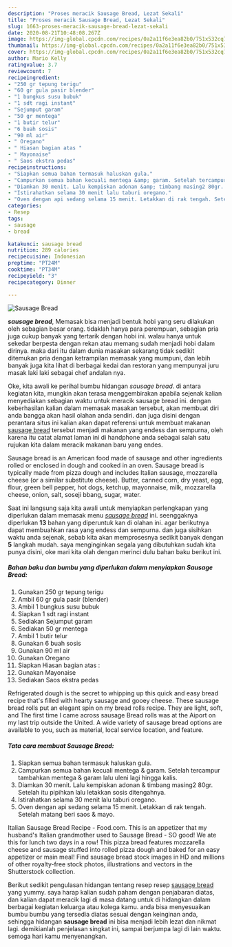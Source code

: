 ```yaml
---
description: "Proses meracik Sausage Bread, Lezat Sekali"
title: "Proses meracik Sausage Bread, Lezat Sekali"
slug: 1663-proses-meracik-sausage-bread-lezat-sekali
date: 2020-08-21T10:48:08.267Z
image: https://img-global.cpcdn.com/recipes/0a2a11f6e3ea82b0/751x532cq70/sausage-bread-foto-resep-utama.jpg
thumbnail: https://img-global.cpcdn.com/recipes/0a2a11f6e3ea82b0/751x532cq70/sausage-bread-foto-resep-utama.jpg
cover: https://img-global.cpcdn.com/recipes/0a2a11f6e3ea82b0/751x532cq70/sausage-bread-foto-resep-utama.jpg
author: Mario Kelly
ratingvalue: 3.7
reviewcount: 7
recipeingredient:
- "250 gr tepung terigu"
- "60 gr gula pasir blender"
- "1 bungkus susu bubuk"
- "1 sdt ragi instant"
- "Sejumput garam"
- "50 gr mentega"
- "1 butir telur"
- "6 buah sosis"
- "90 ml air"
- " Oregano"
- " Hiasan bagian atas "
- " Mayonaise"
- " Saos ekstra pedas"
recipeinstructions:
- "Siapkan semua bahan termasuk haluskan gula."
- "Campurkan semua bahan kecuali mentega &amp; garam. Setelah tercampur tambahkan mentega &amp; garam lalu uleni lagi hingga kalis."
- "Diamkan 30 menit. Lalu kempiskan adonan &amp; timbang masing2 80gr. Setelah itu pipihkan lalu letakkan sosis ditengahnya."
- "Istirahatkan selama 30 menit lalu taburi oregano."
- "Oven dengan api sedang selama 15 menit. Letakkan di rak tengah. Setelah matang beri saos &amp; mayo."
categories:
- Resep
tags:
- sausage
- bread

katakunci: sausage bread 
nutrition: 289 calories
recipecuisine: Indonesian
preptime: "PT24M"
cooktime: "PT34M"
recipeyield: "3"
recipecategory: Dinner

---
```



![Sausage Bread](https://img-global.cpcdn.com/recipes/0a2a11f6e3ea82b0/751x532cq70/sausage-bread-foto-resep-utama.jpg)

<b><i>sausage bread</i></b>, Memasak bisa menjadi bentuk hobi yang seru dilakukan oleh sebagian besar orang. tidaklah hanya para perempuan, sebagian pria juga cukup banyak yang tertarik dengan hobi ini. walau hanya untuk sekedar berpesta dengan rekan atau memang sudah menjadi hobi dalam dirinya. maka dari itu dalam dunia masakan sekarang tidak sedikit ditemukan pria dengan ketrampilan memasak yang mumpuni, dan lebih banyak juga kita lihat di berbagai kedai dan restoran yang mempunyai juru masak laki laki sebagai chef andalan nya.

Oke, kita awali ke perihal bumbu hidangan <i>sausage bread</i>. di antara kegiatan kita, mungkin akan terasa menggembirakan apabila sejenak kalian menyediakan sebagian waktu untuk meracik sausage bread ini. dengan keberhasilan kalian dalam memasak masakan tersebut, akan membuat diri anda bangga akan hasil olahan anda sendiri. dan juga disini dengan perantara situs ini kalian akan dapat referensi untuk membuat makanan <u>sausage bread</u> tersebut menjadi makanan yang endess dan sempurna, oleh karena itu catat alamat laman ini di handphone anda sebagai salah satu rujukan kita dalam meracik makanan baru yang endes.

Sausage bread is an American food made of sausage and other ingredients rolled or enclosed in dough and cooked in an oven. Sausage bread is typically made from pizza dough and includes Italian sausage, mozzarella cheese (or a similar substitute cheese). Butter, canned corn, dry yeast, egg, flour, green bell pepper, hot dogs, ketchup, mayonnaise, milk, mozzarella cheese, onion, salt, soseji bbang, sugar, water.


Saat ini langsung saja kita awali untuk menyiapkan perlengkapan yang diperlukan dalam memasak menu <u><i>sausage bread</i></u> ini. seenggaknya diperlukan <b>13</b> bahan yang diperuntuk kan di olahan ini. agar berikutnya dapat membuahkan rasa yang endess dan sempurna. dan juga sisihkan waktu anda sejenak, sebab kita akan memprosesnya sedikit banyak dengan <b>5</b> langkah mudah. saya menginginkan segala yang dibutuhkan sudah kita punya disini, oke mari kita olah dengan merinci dulu bahan baku berikut ini.

<!--inarticleads1-->

##### Bahan baku dan bumbu yang diperlukan dalam menyiapkan Sausage Bread:

1. Gunakan 250 gr tepung terigu
1. Ambil 60 gr gula pasir (blender)
1. Ambil 1 bungkus susu bubuk
1. Siapkan 1 sdt ragi instant
1. Sediakan Sejumput garam
1. Sediakan 50 gr mentega
1. Ambil 1 butir telur
1. Gunakan 6 buah sosis
1. Gunakan 90 ml air
1. Gunakan  Oregano
1. Siapkan  Hiasan bagian atas :
1. Gunakan  Mayonaise
1. Sediakan  Saos ekstra pedas


Refrigerated dough is the secret to whipping up this quick and easy bread recipe that&#39;s filled with hearty sausage and gooey cheese. These sausage bread rolls put an elegant spin on my bread rolls recipe. They are light, soft, and The first time I came across sausage Bread rolls was at the Aiport on my last trip outside the United. A wide variety of sausage bread options are available to you, such as material, local service location, and feature. 

<!--inarticleads2-->

##### Tata cara membuat Sausage Bread:

1. Siapkan semua bahan termasuk haluskan gula.
1. Campurkan semua bahan kecuali mentega &amp; garam. Setelah tercampur tambahkan mentega &amp; garam lalu uleni lagi hingga kalis.
1. Diamkan 30 menit. Lalu kempiskan adonan &amp; timbang masing2 80gr. Setelah itu pipihkan lalu letakkan sosis ditengahnya.
1. Istirahatkan selama 30 menit lalu taburi oregano.
1. Oven dengan api sedang selama 15 menit. Letakkan di rak tengah. Setelah matang beri saos &amp; mayo.


Italian Sausage Bread Recipe - Food.com. This is an appetizer that my husband&#39;s Italian grandmother used to Sausage Bread - SO good! We ate this for lunch two days in a row! This pizza bread features mozzarella cheese and sausage stuffed into rolled pizza dough and baked for an easy appetizer or main meal! Find sausage bread stock images in HD and millions of other royalty-free stock photos, illustrations and vectors in the Shutterstock collection. 

Berikut sedikit pengulasan hidangan tentang resep resep <u>sausage bread</u> yang yummy. saya harap kalian sudah paham dengan penjabaran diatas, dan kalian dapat meracik lagi di masa datang untuk di hidangkan dalam berbagai kegiatan keluarga atau kolega kamu. anda bisa menyesuaikan bumbu bumbu yang tersedia diatas sesuai dengan keinginan anda, sehingga hidangan <b>sausage bread</b> ini bisa menjadi lebih lezat dan nikmat lagi. demikianlah penjelasan singkat ini, sampai berjumpa lagi di lain waktu. semoga hari kamu menyenangkan.
